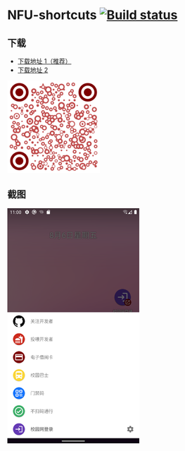 # NFU-shortcuts  [![Build status](https://build.appcenter.ms/v0.1/apps/83aba6c3-422d-4baa-b75e-86df4649ac84/branches/main/badge)](https://appcenter.ms)
## 下载  
* [下载地址 1（推荐）](https://www.pgyer.com/ynis)  
* [下载地址 2](https://install.appcenter.ms/users/bqliang/apps/nfu-shortcut/distribution_groups/public)   
<img src="https://github.com/bqliang/NFU-shortcuts/blob/main/pictures/qr_code_download.png" width="210">

## 截图  
<img src="https://github.com/bqliang/NFU-shortcuts/blob/main/pictures/screenshots/1.png?raw=true" width="300">
